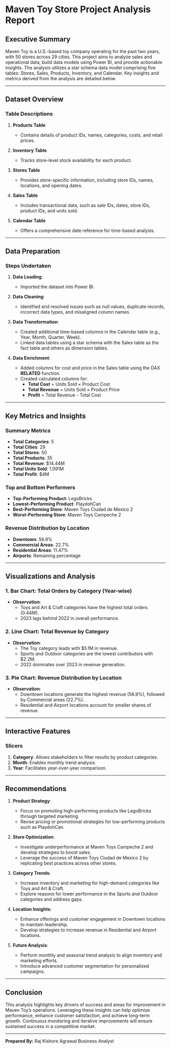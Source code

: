 # Maven Toy Store Project Analysis Report

## **Executive Summary**
Maven Toy is a U.S.-based toy company operating for the past two years, with 50 stores across 29 cities. This project aims to analyze sales and operational data, build data models using Power BI, and provide actionable insights. The analysis utilizes a star schema data model comprising five tables: Stores, Sales, Products, Inventory, and Calendar. Key insights and metrics derived from the analysis are detailed below.

---

## **Dataset Overview**

### **Table Descriptions**
1. **Products Table**
   - Contains details of product IDs, names, categories, costs, and retail prices.

2. **Inventory Table**
   - Tracks store-level stock availability for each product.

3. **Stores Table**
   - Provides store-specific information, including store IDs, names, locations, and opening dates.

4. **Sales Table**
   - Includes transactional data, such as sale IDs, dates, store IDs, product IDs, and units sold.

5. **Calendar Table**
   - Offers a comprehensive date reference for time-based analysis.

---

## **Data Preparation**

### **Steps Undertaken**
1. **Data Loading**:
   - Imported the dataset into Power BI.

2. **Data Cleaning**:
   - Identified and resolved issues such as null values, duplicate records, incorrect data types, and misaligned column names.

3. **Data Transformation**:
   - Created additional time-based columns in the Calendar table (e.g., Year, Month, Quarter, Week).
   - Linked data tables using a star schema with the Sales table as the fact table and others as dimension tables.

4. **Data Enrichment**:
   - Added columns for cost and price in the Sales table using the DAX **RELATED** function.
   - Created calculated columns for:
     - **Total Cost** = Units Sold × Product Cost
     - **Total Revenue** = Units Sold × Product Price
     - **Profit** = Total Revenue - Total Cost

---

## **Key Metrics and Insights**

### **Summary Metrics**
- **Total Categories**: 5
- **Total Cities**: 29
- **Total Stores**: 50
- **Total Products**: 35
- **Total Revenue**: $14.44M
- **Total Units Sold**: 1.091M
- **Total Profit**: $4M

### **Top and Bottom Performers**
- **Top-Performing Product**: LegoBricks
- **Lowest-Performing Product**: PlaydohCan
- **Best-Performing Store**: Maven Toys Ciudad de Mexico 2
- **Worst-Performing Store**: Maven Toys Campeche 2

### **Revenue Distribution by Location**
- **Downtown**: 56.9%
- **Commercial Areas**: 22.7%
- **Residential Areas**: 11.47%
- **Airports**: Remaining percentage

---

## **Visualizations and Analysis**

### **1. Bar Chart: Total Orders by Category (Year-wise)**
- **Observation**:
   - Toys and Art & Craft categories have the highest total orders (0.44M).
   - 2023 lags behind 2022 in overall performance.

### **2. Line Chart: Total Revenue by Category**
- **Observation**:
   - The Toy category leads with $5.1M in revenue.
   - Sports and Outdoor categories are the lowest contributors with $2.2M.
   - 2022 dominates over 2023 in revenue generation.

### **3. Pie Chart: Revenue Distribution by Location**
- **Observation**:
   - Downtown locations generate the highest revenue (56.9%), followed by Commercial areas (22.7%).
   - Residential and Airport locations account for smaller shares of revenue.

---

## **Interactive Features**

### **Slicers**
1. **Category**: Allows stakeholders to filter results by product categories.
2. **Month**: Enables monthly trend analysis.
3. **Year**: Facilitates year-over-year comparison.

---

## **Recommendations**

1. **Product Strategy**:
   - Focus on promoting high-performing products like LegoBricks through targeted marketing.
   - Revise pricing or promotional strategies for low-performing products such as PlaydohCan.

2. **Store Optimization**:
   - Investigate underperformance at Maven Toys Campeche 2 and develop strategies to boost sales.
   - Leverage the success of Maven Toys Ciudad de Mexico 2 by replicating best practices across other stores.

3. **Category Trends**:
   - Increase inventory and marketing for high-demand categories like Toys and Art & Craft.
   - Explore reasons for lower performance in the Sports and Outdoor categories and address gaps.

4. **Location Insights**:
   - Enhance offerings and customer engagement in Downtown locations to maintain leadership.
   - Develop strategies to increase revenue in Residential and Airport locations.

5. **Future Analysis**:
   - Perform monthly and seasonal trend analysis to align inventory and marketing efforts.
   - Introduce advanced customer segmentation for personalized campaigns.

---

## **Conclusion**
This analysis highlights key drivers of success and areas for improvement in Maven Toy’s operations. Leveraging these insights can help optimize performance, enhance customer satisfaction, and achieve long-term growth. Continuous monitoring and iterative improvements will ensure sustained success in a competitive market.

---

**Prepared By:**
Raj Kishore Agrawal
Business Analyst
